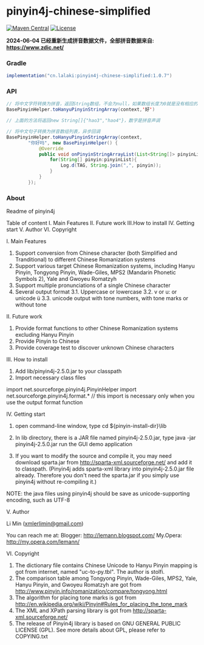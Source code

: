 # pinyin4j-chinese-simplified
 [![Maven Central](https://img.shields.io/maven-central/v/cn.lalaki/pinyin4j-chinese-simplified.svg?label=Maven%20Central&logo=sonatype)](https://central.sonatype.com/artifact/cn.lalaki/pinyin4j-chinese-simplified/)
[![License](https://img.shields.io/badge/License-GNU%20GPLv2%20-darkred?logo=gnu)](COPYING.txt)

**2024-06-04 已经重新生成拼音数据文件，全部拼音数据来自: https://www.zdic.net/**

### Gradle

```gradle
implementation("cn.lalaki:pinyin4j-chinese-simplified:1.0.7")
```

### API
```java
// 将中文字符转换为拼音，返回String数组，不会为null，如果数组长度为0就是没有相应的拼音数据
BasePinyinHelper.toHanyuPinyinStringArray(context,'好')

// 上面的方法将返回new String[]{"hao3","hao4"}，数字是拼音声调
```
```java
// 将中文句子转换为拼音数组列表，异步回调
BasePinyinHelper.toHanyuPinyinStringArray(context,
        "你好吗", new BasePinyinHelper() {
            @Override
            public void onPinyinStringArrayList(List<String[]> pinyinList) {
                for(String[] pinyin:pinyinList){
                    Log.d(TAG, String.join(",", pinyin));
                }
            }
        });
```
### About

Readme of pinyin4j

Table of content
I. 	Main Features
II. Future work
III.How to install
IV. Getting start
V. 	Author
VI.	Copyright

I. Main Features

1. Support conversion from Chinese character (both Simplified and Tranditional) to different Chinese Romanization systems
2. Support various target Chinese Romanization systems, including Hanyu Pinyin, Tongyong Pinyin, Wade-Giles, MPS2 (Mandarin Phonetic Symbols 2), Yale and Gwoyeu Romatzyh
2. Support multiple pronunciations of a single Chinese character
3. Several output format
3.1. Uppercase or lowercase
3.2. v or u: or unicode ü
3.3. unicode output with tone numbers, with tone marks or without tone

II. Future work

1. Provide format functions to other Chinese Romanization systems excluding Hanyu Pinyin
2. Provide Pinyin to Chinese
3. Provide coverage test to discover unknown Chinese characters

III. How to install

1. Add lib/pinyin4j-2.5.0.jar to your classpath
2. Import necessary class files

import net.sourceforge.pinyin4j.PinyinHelper
import net.sourceforge.pinyin4j.format.* // this import is necessary only when you use the output format function

IV. Getting start

1. open command-line window, type
cd ${pinyin-install-dir}\lib

2. In lib directory, there is a JAR file named pinyin4j-2.5.0.jar, type
java -jar pinyin4j-2.5.0.jar
run the GUI demo application

3. If you want to modify the source and compile it, you may need download sparta.jar from http://sparta-xml.sourceforge.net/ and add it to classpath.
(Pinyin4j adds sparta-xml library into pinyin4j-2.5.0.jar file already. Therefore you don't need the sparta.jar if you simply use pinyin4j without re-compiling it.)

NOTE: the java files using pinyin4j should be save as unicode-supporting encoding, such as UTF-8

V. Author

Li Min (xmlerlimin@gmail.com)

You can reach me at:
Blogger: http://lemann.blogspot.com/
My.Opera: http://my.opera.com/lemann/

VI.	Copyright
1. The dictionary file contains Chinese Unicode to Hanyu Pinyin mapping is got from internet, named "uc-to-py.tbl". The author is stolfi.
2. The comparison table among Tongyong Pinyin, Wade-Giles, MPS2, Yale, Hanyu Pinyin, and Gwoyeu Romatzyh are got from http://www.pinyin.info/romanization/compare/tongyong.html
3. The algorithm for placing tone marks is got from http://en.wikipedia.org/wiki/Pinyin#Rules_for_placing_the_tone_mark
4. The XML and XPath parsing library is got from http://sparta-xml.sourceforge.net/
5. The release of Pinyin4j library is based on GNU GENERAL PUBLIC LICENSE (GPL). See more details about GPL, please refer to COPYING.txt
